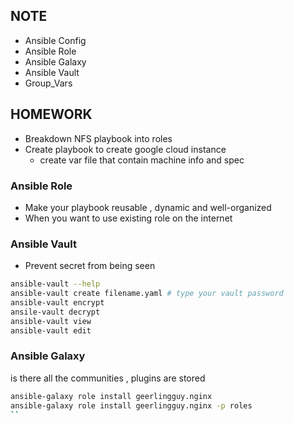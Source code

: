 ## NOTE 

- Ansible Config 
- Ansible Role 
- Ansible Galaxy 
- Ansible Vault 
- Group_Vars 

## HOMEWORK 
- Breakdown NFS playbook into roles 
- Create playbook to create google cloud instance 
    - create var file that contain machine info and spec 

### Ansible Role 
- Make your playbook reusable , dynamic and well-organized 
- When you want to use existing role on the internet 


### Ansible Vault 
- Prevent secret from being seen 
```bash 
ansible-vault --help 
ansible-vault create filename.yaml # type your vault password 
ansible-vault encrypt 
ansile-vault decrypt 
ansible-vault view 
ansible-vault edit 
```

### Ansible Galaxy 
is there all the communities , plugins are stored 
```bash 
ansible-galaxy role install geerlingguy.nginx 
ansible-galaxy role install geerlingguy.nginx -p roles
``